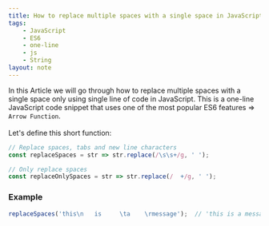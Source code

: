 ```yaml
---
title: How to replace multiple spaces with a single space in JavaScript
tags:
    - JavaScript
    - ES6
    - one-line
    - js
    - String
layout: note
---
```




In this Article we will go through how to replace multiple spaces with a single space only using single line of code in JavaScript.
This is a one-line JavaScript code snippet that uses one of the most popular ES6 features => `Arrow Function`.
<br/>
<br/>
Let's define this short function:

```js {.wrap}
// Replace spaces, tabs and new line characters
const replaceSpaces = str => str.replace(/\s\s+/g, ' ');

// Only replace spaces
const replaceOnlySpaces = str => str.replace(/  +/g, ' ');
```

### Example

```js {.wrap}
replaceSpaces('this\n   is     \ta    \rmessage');  // 'this is a message'
```